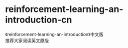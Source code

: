 # reinforcement-learning-an-introduction-cn
《reinforcement-learning-an-introduction》中文版 </br>推荐大家阅读英文原版
 
